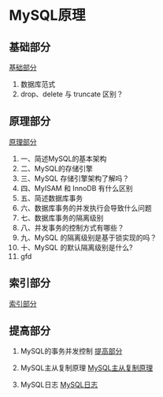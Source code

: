 # MySQL原理

## 基础部分

[基础部分](./%E5%9F%BA%E7%A1%80%E9%83%A8%E5%88%86.md)

1. 数据库范式
2. drop、delete 与 truncate 区别？

## 原理部分

[原理部分](./%E5%8E%9F%E7%90%86%E9%83%A8%E5%88%86.md)

1. 一、简述MySQL的基本架构
2. 二、MySQL的存储引擎
3. 三、MySQL 存储引擎架构了解吗？
4. 四、MyISAM 和 InnoDB 有什么区别
5. 五、简述数据库事务
6. 六、数据库事务的并发执行会导致什么问题
7. 七、数据库事务的隔离级别
8. 八、并发事务的控制方式有哪些？
9. 九、MySQL 的隔离级别是基于锁实现的吗？
10. 十、MySQL 的默认隔离级别是什么?
11. gfd

## 索引部分

[索引部分](./%E7%B4%A2%E5%BC%95%E9%83%A8%E5%88%86.md)

## 提高部分

1. MySQL的事务并发控制
[提高部分](./%E6%8F%90%E9%AB%98%E9%83%A8%E5%88%86.md)

2. MySQL主从复制原理
[MySQL主从复制原理](./MySQL%E4%B8%BB%E4%BB%8E%E5%A4%8D%E5%88%B6%E5%8E%9F%E7%90%86.md)

3. MySQL日志
[MySQL日志](./MySQL%E6%97%A5%E5%BF%97.md)